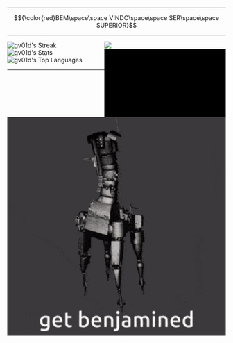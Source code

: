***

$${\color{red}BEM\space\space VINDO\space\space SER\space\space SUPERIOR}$$

***
<img src="gifs/shannon-sharpe-v1.gif" align="right" width="280px">

![gv01d's Streak](https://github-readme-streak-stats.herokuapp.com/?user=gv01d&theme=maroongold&hide_border=false) <br>
![gv01d's Stats](https://github-readme-stats.vercel.app/api?username=gv01d&theme=maroongold&show_icons=true&hide_border=false&count_private=true)
<img src="gifs/ultrakill-minotaur.gif" align="right" width="280px">
![gv01d's Top Languages](https://github-readme-stats.vercel.app/api/top-langs/?username=gv01d&theme=maroongold&show_icons=true&hide_border=false&layout=compact)

***

<img src="gifs/ultrakill-7-4.gif" align="center" width="1000">

<!--
**gv01d/gv01d** is a ✨ _special_ ✨ repository because its `README.md` (this file) appears on your GitHub profile.

Here are some ideas to get you started:

- 🔭 I’m currently working on ...
- 🌱 I’m currently learning ...
- 👯 I’m looking to collaborate on ...
- 🤔 I’m looking for help with ...
- 💬 Ask me about ...
- 📫 How to reach me: ...
- 😄 Pronouns: ...
- ⚡ Fun fact: ...
-->
